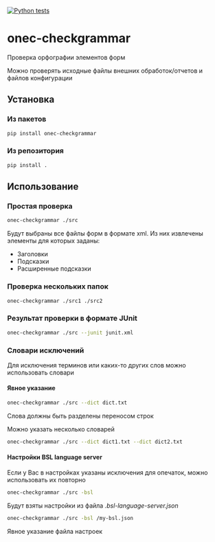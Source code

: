 [![Python tests](https://github.com/kontur-1c/onec-checkgrammar/actions/workflows/tests.yml/badge.svg)](https://github.com/kontur-1c/onec-checkgrammar/actions/workflows/tests.yml)

# onec-checkgrammar

Проверка орфографии элементов форм

Можно проверять исходные файлы внешних обработок/отчетов и файлов конфигурации

## Установка

### Из пакетов

```bash
pip install onec-checkgrammar
```

### Из репозитория

```bash
pip install .
```

## Использование

### Простая проверка

```bash
onec-checkgrammar ./src
```

Будут выбраны все файлы форм в формате xml. Из них извлечены элементы для которых заданы:
* Заголовки
* Подсказки
* Расширенные подсказки

### Проверка нескольких папок

```bash
onec-checkgrammar ./src1 ./src2
```

### Результат проверки в формате JUnit 

```bash
onec-checkgrammar ./src --junit junit.xml
```

### Словари исключений

Для исключения терминов или каких-то других слов можно использовать словари

#### Явное указание

```bash
onec-checkgrammar ./src --dict dict.txt
```

Слова должны быть разделены переносом строк

Можно указать несколько словарей

```bash
onec-checkgrammar ./src --dict dict1.txt --dict dict2.txt
```

#### Настройки BSL language server

Если у Вас в настройках указаны исключения для опечаток, можно использовать их повторно

```bash
onec-checkgrammar ./src -bsl
```

Будут взяты настройки из файла *.bsl-language-server.json*

```bash
onec-checkgrammar ./src -bsl /my-bsl.json
```

Явное указание файла настроек



